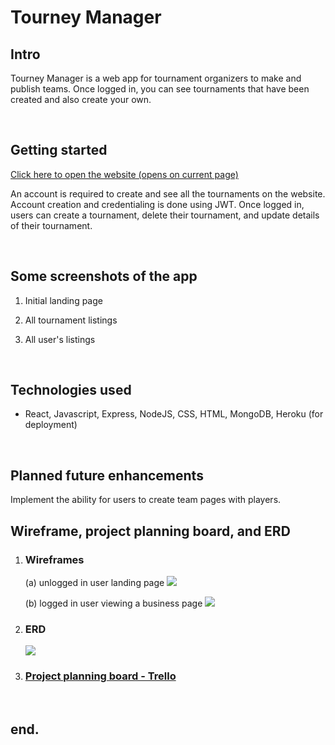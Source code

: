 # Tourney Manager

## Intro

Tourney Manager is a web app for tournament organizers to make and publish teams. Once logged in, you can see tournaments that have been created and also create your own.

<br>

## Getting started

[Click here to open the website (opens on current page)](https://tourmanager.herokuapp.com/)

An account is required to create and see all the tournaments on the website. Account creation and credentialing is done using JWT. Once logged in, users can create a tournament, delete their tournament, and update details of their tournament.

<br>

## Some screenshots of the app

1. Initial landing page
   ![]()

2. All tournament listings
   ![]()

3. All user's listings
   ![]()

<br>

## Technologies used

- React, Javascript, Express, NodeJS, CSS, HTML, MongoDB, Heroku (for deployment)

<br>

## Planned future enhancements

Implement the ability for users to create team pages with players.

## Wireframe, project planning board, and ERD

1. ### Wireframes

   (a) unlogged in user landing page
   ![](https://i.imgur.com/YmU0JER.png)

   (b) logged in user viewing a business page
   ![](https://i.imgur.com/WCUNFDN.png)

2. ### ERD

   ![](https://i.imgur.com/CV2xZDv.png)

3. ### [Project planning board - Trello](https://trello.com/b/zCL58Gnc/project-management)

<br>

## end.
